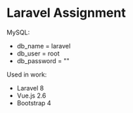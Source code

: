 # Laravel Assignment

MySQL:
- db_name = laravel
- db_user = root
- db_password = ""

Used in work:
- Laravel 8
- Vue.js 2.6
- Bootstrap 4